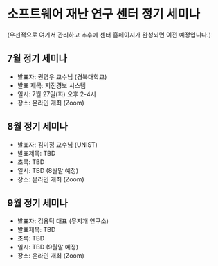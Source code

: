 # 소프트웨어 재난 연구 센터 정기 세미나
(우선적으로 여기서 관리하고 추후에 센터 홈페이지가 완성되면 이전 예정입니다.)

## 7월 정기 세미나
* 발표자: 권영우 교수님 (경북대학교)
* 발표 제목: 지진경보 시스템
* 일시: 7월 27일(화) 오후 2-4시
* 장소: 온라인 개최 (Zoom)


## 8월 정기 세미나
* 발표자: 김미정 교수님 (UNIST)
* 발표제목: TBD
* 초록: TBD
* 일시: TBD (8월말 예정)
* 장소: 온라인 개최 (Zoom)


## 9월 정기 세미나
* 발표자: 김용덕 대표 (무지개 연구소)
* 발표제목: TBD
* 초록: TBD
* 일시: TBD (9월말 예정)
* 장소: 온라인 개최 (Zoom)

